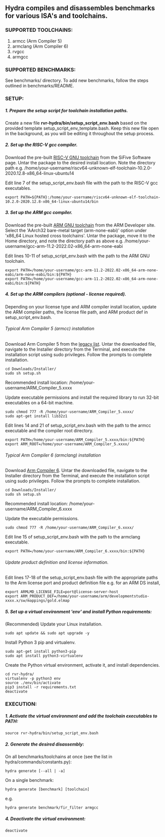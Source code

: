 ## Hydra compiles and disassembles benchmarks for various ISA's and toolchains.


### SUPPORTED TOOLCHAINS:
1.	armcc (Arm Compiler 5)
2.	armclang (Arm Compiler 6)
3.	rvgcc
4.	armgcc


### SUPPORTED BENCHMARKS:
See benchmarks/ directory. To add new benchmarks, follow the steps outlined in
benchmarks/README.


### SETUP:

##### 1. Prepare the setup script for toolchain installation paths.

Create a new file **rvr-hydra/bin/setup_script_env.bash** based on the provided template setup_script_env_template.bash. Keep this new file open in the background, as you will be editing it throughout the setup process.

##### 2. Set up the RISC-V gcc compiler.
Download the pre-built [RISC-V GNU toolchain](https://www.sifive.com/software) from the SiFive Software page. Untar the package to the desired install location. Note the directory path e.g. /home/your-username/riscv64-unknown-elf-toolchain-10.2.0-2020.12.8-x86_64-linux-ubuntu14

Edit line 7 of the setup_script_env.bash file with the path to the RISC-V gcc executables.
```console
export PATH=${PATH}:/home/your-username/riscv64-unknown-elf-toolchain-10.2.0-2020.12.8-x86_64-linux-ubuntu14/bin
```


##### 3. Set up the ARM gcc compiler.
Download the pre-built [ARM GNU toolchain](https://developer.arm.com/tools-and-software/open-source-software/developer-tools/gnu-toolchain/downloads) from the ARM Developer site. Select the 'AArch32 bare-metal target (arm-none-eabi)' option under 'x86_64 Linux hosted cross toolchains'. Untar the package, move it to the Home directory, and note the directory path as above e.g. /home/your-username/gcc-arm-11.2-2022.02-x86_64-arm-none-eabi

Edit lines 10-11 of setup_script_env.bash with the path to the ARM GNU toolchain.
```console
export PATH=/home/your-username/gcc-arm-11.2-2022.02-x86_64-arm-none-eabi/arm-none-eabi/bin:${PATH}
export PATH=/home/your-username/gcc-arm-11.2-2022.02-x86_64-arm-none-eabi/bin:${PATH}
```


##### 4. Set up the ARM compilers (optional - license required).
Depending on your license type and ARM compiler install location, update the ARM compiler paths, the license file path, and ARM product def in setup_script_env.bash.

###### Typical Arm Compiler 5 (armcc) installation
Download Arm Compiler 5 from the [legacy list](https://developer.arm.com/tools-and-software/embedded/arm-compiler/downloads/legacy-compilers). Untar the downloaded file, navigate to the Installer directory from the Terminal, and execute the installation script using sudo privileges. Follow the prompts to complete installation.
```console
cd Downloads/Installer/
sudo sh setup.sh
```
Recommended install location: /home/your-username/ARM_Compiler_5.xxxx

Update executable permissions and install the required library to run 32-bit executables on a 64-bit machine.
```console
sudo chmod 777 -R /home/your-username/ARM_Compiler_5.xxxx/
sudo apt-get install lib32z1
```

Edit lines 14 and 21 of setup_script_env.bash with the path to the armcc executable and the compiler root directory.
```console
export PATH=/home/your-username/ARM_Compiler_5.xxxx/bin:${PATH}
export ARM_ROOT=/home/your-username/ARM_Compiler_5.xxxx/
```

###### Typical Arm Compiler 6 (armclang) installation
Download [Arm Compiler 6](https://developer.arm.com/tools-and-software/embedded/arm-compiler/downloads/version-6). Untar the downloaded file, navigate to the Installer directory from the Terminal, and execute the installation script using sudo privileges. Follow the prompts to complete installation.
```console
cd Downloads/Installer/
sudo sh setup.sh
```
Recommended install location: /home/your-username/ARM_Compiler_6.xxxx

Update the executable permissions.
```console
sudo chmod 777 -R /home/your-username/ARM_Compiler_6.xxxx/
```

Edit line 15 of setup_script_env.bash with the path to the armclang executable.
```console
export PATH=/home/your-username/ARM_Compiler_6.xxxx/bin:${PATH}
```

###### Update product definition and license information.
Edit lines 17-18 of the setup_script_env.bash file with the appropriate paths to the Arm license port and product definition file e.g. for an ARM DS install,
```console
export ARMLMD_LICENSE_FILE=port@license-server-host
export ARM_PRODUCT_DEF=/home/your-username/arm/developmentstudio-xxxx.x/sw/mappings/gold.elmap
```

##### 5. Set up a virtual environment 'env' and install Python requirements:
(Recommended) Update your Linux installation.
```console
sudo apt update && sudo apt upgrade -y
```

Install Python 3 pip and virtualenv.
```console
sudo apt-get install python3-pip
sudo apt install python3-virtualenv
```

Create the Python virtual environment, activate it, and install dependencies.
```console
cd rvr-hydra/
virtualenv -p python3 env
source ./env/bin/activate
pip3 install -r requirements.txt
deactivate
```


### EXECUTION:
##### 1. Activate the virtual environment and add the toolchain executables to PATH:
```console
source rvr-hydra/bin/setup_script_env.bash
```

##### 2. Generate the desired disassembly:
On all benchmarks/toolchains at once (see the list in hydra/commands/constants.py):
```console
hydra generate [--all | -a]
```

On a single benchmark:
```console
hydra generate [benchmark] [toolchain]
```
e.g.
```console
hydra generate benchmark/fir_filter armgcc
```

##### 4. Deactivate the virtual environment:
```console
deactivate
```
